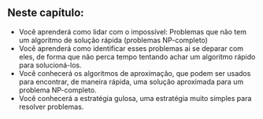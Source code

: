 ## Neste capítulo:
- Você aprenderá como lidar com o impossível: Problemas que não tem um algoritmo de solução rápida (problemas NP-completo)
- Você aprenderá como identificar esses problemas ai se deparar com eles, de forma que não perca tempo tentando achar um algoritmo rápido para solucioná-los.
- Você conhecerá os algoritmos de aproximação, que podem ser usados para encontrar, de maneira rápida, uma solução aproximada para um problema NP-completo.
- Você conhecerá a estratégia gulosa, uma estratégia muito simples para resolver problemas.